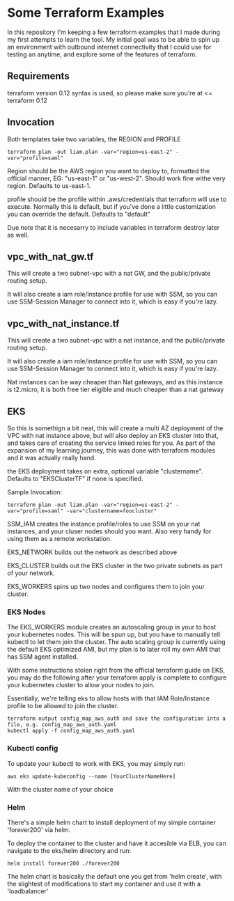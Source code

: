 # Some Terraform Examples

In this repository I'm keeping a few terraform examples that I made during my first attempts to learn the tool. My initial goal was to be able to spin up an environment with outbound internet connectivity that I could use for testing an anytime, and explore some of the features of terraform.

## Requirements

terraform version 0.12 syntax is used, so please make sure you're at <= terraform 0.12

## Invocation

Both templates take two variables, the REGION and PROFILE

```
terraform plan -out liam.plan -var="region=us-east-2" -var="profile=saml"
```

Region should be the AWS region you want to deploy to, formatted the official manner, EG: "us-east-1" or "us-west-2". Should work fine withe very region. Defaults to us-east-1.

profile should be the profile within .aws/credentials that terraform will use to execute. Normally this is default, but if you've done a little customization you can override the default. Defaults to "default"

Due note that it is necesarry to include variables in terraform destroy later as well.

## vpc_with_nat_gw.tf

This will create a two subnet-vpc with a nat GW, and the public/private routing setup.

It will also create a iam role/instance profile for use with SSM, so you can use SSM-Session Manager to connect into it, which is easy if you're lazy.

## vpc_with_nat_instance.tf

This will create a two subnet-vpc with a nat instance, and the public/private routing setup.

It will also create a iam role/instance profile for use with SSM, so you can use SSM-Session Manager to connect into it, which is easy if you're lazy.

Nat instances can be way cheaper than Nat gateways, and as this instance is t2.micro, it is both free tier eligible and much cheaper than a nat gateway

## EKS

So this is somethign a bit neat, this will create a multi AZ deployment of the VPC with nat instance above, but will also deploy an EKS cluster into that, and takes care of creating the service linked roles for you. As part of the expansion of my learning journey, this was done with terraform modules and it was actually really hand.

the EKS deployment takes on extra, optional variable "clustername". Defaults to "EKSClusterTF" if none is specified.

Sample Invocation:

```
terraform plan -out liam.plan -var="region=us-east-2" -var="profile=saml" -var="clustername=foocluster"
```


SSM_IAM creates the instance profile/roles to use SSM on your nat instances, and your cluser nodes should you want. Also very handy for using them as a remote workstation.

EKS_NETWORK builds out the network as described above

EKS_CLUSTER builds out the EKS cluster in the two private subnets as part of your network. 

EKS_WORKERS spins up two nodes and configures them to join your cluster.

### EKS Nodes

The EKS_WORKERS module creates an autoscaling group in your to host your kubernetes nodes. This will be spun up, but you have to manually tell kubectl to let them join the cluster. The auto scaling group is currently using the default EKS optimized AMI, but my plan is to later roll my own AMI that has SSM agent installed.

With some instructions stolen right from the official terraform guide on EKS, you may do the following after your terraform apply is complete to configure your kubernetes cluster to allow your nodes to join.

Essentially, we're telling eks to allow hosts with that IAM Role/Instance profile to be allowed to join the cluster.

```
terraform output config_map_aws_auth and save the configuration into a file, e.g. config_map_aws_auth.yaml
kubectl apply -f config_map_aws_auth.yaml
```

### Kubectl config

To update your kubectl to work with EKS, you may simply run:

```
aws eks update-kubeconfig --name [YourClusterNameHere]
```

With the cluster name of your choice

### Helm

There's a simple helm chart to install deployment of my simple container 'forever200' via helm.

To deploy the container to the cluster and have it accesible via ELB, you can navigate to the eks/helm directory and run:

```
helm install forever200 ./forever200
```

The helm chart is basically the default one you get from 'helm create', with the slightest of modifications to start my container and use it with a 'loadbalancer'
